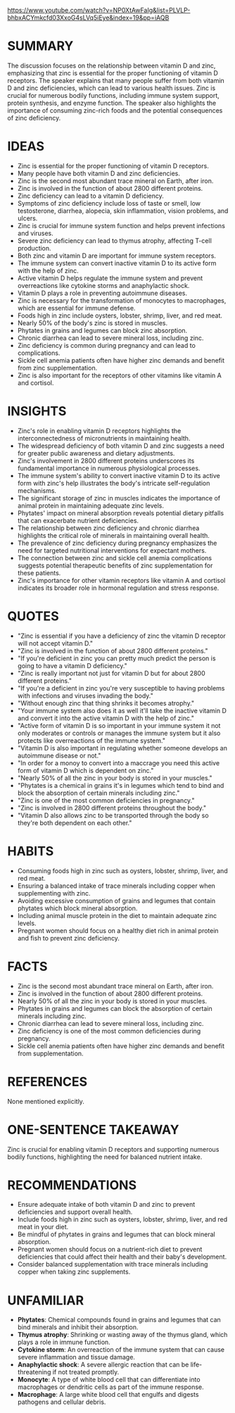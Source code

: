https://www.youtube.com/watch?v=NP0XtAwFaIg&list=PLVLP-bhbxACYmkcfd03XxoG4sLVq5iEye&index=19&pp=iAQB
# SUMMARY

The discussion focuses on the relationship between vitamin D and zinc, emphasizing that zinc is essential for the proper functioning of vitamin D receptors. The speaker explains that many people suffer from both vitamin D and zinc deficiencies, which can lead to various health issues. Zinc is crucial for numerous bodily functions, including immune system support, protein synthesis, and enzyme function. The speaker also highlights the importance of consuming zinc-rich foods and the potential consequences of zinc deficiency.

# IDEAS

- Zinc is essential for the proper functioning of vitamin D receptors.
- Many people have both vitamin D and zinc deficiencies.
- Zinc is the second most abundant trace mineral on Earth, after iron.
- Zinc is involved in the function of about 2800 different proteins.
- Zinc deficiency can lead to a vitamin D deficiency.
- Symptoms of zinc deficiency include loss of taste or smell, low testosterone, diarrhea, alopecia, skin inflammation, vision problems, and ulcers.
- Zinc is crucial for immune system function and helps prevent infections and viruses.
- Severe zinc deficiency can lead to thymus atrophy, affecting T-cell production.
- Both zinc and vitamin D are important for immune system receptors.
- The immune system can convert inactive vitamin D to its active form with the help of zinc.
- Active vitamin D helps regulate the immune system and prevent overreactions like cytokine storms and anaphylactic shock.
- Vitamin D plays a role in preventing autoimmune diseases.
- Zinc is necessary for the transformation of monocytes to macrophages, which are essential for immune defense.
- Foods high in zinc include oysters, lobster, shrimp, liver, and red meat.
- Nearly 50% of the body's zinc is stored in muscles.
- Phytates in grains and legumes can block zinc absorption.
- Chronic diarrhea can lead to severe mineral loss, including zinc.
- Zinc deficiency is common during pregnancy and can lead to complications.
- Sickle cell anemia patients often have higher zinc demands and benefit from zinc supplementation.
- Zinc is also important for the receptors of other vitamins like vitamin A and cortisol.

# INSIGHTS

- Zinc's role in enabling vitamin D receptors highlights the interconnectedness of micronutrients in maintaining health.
- The widespread deficiency of both vitamin D and zinc suggests a need for greater public awareness and dietary adjustments.
- Zinc's involvement in 2800 different proteins underscores its fundamental importance in numerous physiological processes.
- The immune system's ability to convert inactive vitamin D to its active form with zinc's help illustrates the body's intricate self-regulation mechanisms.
- The significant storage of zinc in muscles indicates the importance of animal protein in maintaining adequate zinc levels.
- Phytates' impact on mineral absorption reveals potential dietary pitfalls that can exacerbate nutrient deficiencies.
- The relationship between zinc deficiency and chronic diarrhea highlights the critical role of minerals in maintaining overall health.
- The prevalence of zinc deficiency during pregnancy emphasizes the need for targeted nutritional interventions for expectant mothers.
- The connection between zinc and sickle cell anemia complications suggests potential therapeutic benefits of zinc supplementation for these patients.
- Zinc's importance for other vitamin receptors like vitamin A and cortisol indicates its broader role in hormonal regulation and stress response.

# QUOTES

- "Zinc is essential if you have a deficiency of zinc the vitamin D receptor will not accept vitamin D."
- "Zinc is involved in the function of about 2800 different proteins."
- "If you're deficient in zinc you can pretty much predict the person is going to have a vitamin D deficiency."
- "Zinc is really important not just for vitamin D but for about 2800 different proteins."
- "If you're a deficient in zinc you're very susceptible to having problems with infections and viruses invading the body."
- "Without enough zinc that thing shrinks it becomes atrophy."
- "Your immune system also does it as well it'll take the inactive vitamin D and convert it into the active vitamin D with the help of zinc."
- "Active form of vitamin D is so important in your immune system it not only moderates or controls or manages the immune system but it also protects like overreactions of the immune system."
- "Vitamin D is also important in regulating whether someone develops an autoimmune disease or not."
- "In order for a monoy to convert into a maccrage you need this active form of vitamin D which is dependent on zinc."
- "Nearly 50% of all the zinc in your body is stored in your muscles."
- "Phytates is a chemical in grains it's in legumes which tend to bind and block the absorption of certain minerals including zinc."
- "Zinc is one of the most common deficiencies in pregnancy."
- "Zinc is involved in 2800 different proteins throughout the body."
- "Vitamin D also allows zinc to be transported through the body so they're both dependent on each other."

# HABITS

- Consuming foods high in zinc such as oysters, lobster, shrimp, liver, and red meat.
- Ensuring a balanced intake of trace minerals including copper when supplementing with zinc.
- Avoiding excessive consumption of grains and legumes that contain phytates which block mineral absorption.
- Including animal muscle protein in the diet to maintain adequate zinc levels.
- Pregnant women should focus on a healthy diet rich in animal protein and fish to prevent zinc deficiency.

# FACTS

- Zinc is the second most abundant trace mineral on Earth, after iron.
- Zinc is involved in the function of about 2800 different proteins.
- Nearly 50% of all the zinc in your body is stored in your muscles.
- Phytates in grains and legumes can block the absorption of certain minerals including zinc.
- Chronic diarrhea can lead to severe mineral loss, including zinc.
- Zinc deficiency is one of the most common deficiencies during pregnancy.
- Sickle cell anemia patients often have higher zinc demands and benefit from supplementation.

# REFERENCES

None mentioned explicitly.

# ONE-SENTENCE TAKEAWAY

Zinc is crucial for enabling vitamin D receptors and supporting numerous bodily functions, highlighting the need for balanced nutrient intake.

# RECOMMENDATIONS

- Ensure adequate intake of both vitamin D and zinc to prevent deficiencies and support overall health.
- Include foods high in zinc such as oysters, lobster, shrimp, liver, and red meat in your diet.
- Be mindful of phytates in grains and legumes that can block mineral absorption.
- Pregnant women should focus on a nutrient-rich diet to prevent deficiencies that could affect their health and their baby's development.
- Consider balanced supplementation with trace minerals including copper when taking zinc supplements.

# UNFAMILIAR

- **Phytates**: Chemical compounds found in grains and legumes that can bind minerals and inhibit their absorption.
- **Thymus atrophy**: Shrinking or wasting away of the thymus gland, which plays a role in immune function.
- **Cytokine storm**: An overreaction of the immune system that can cause severe inflammation and tissue damage.
- **Anaphylactic shock**: A severe allergic reaction that can be life-threatening if not treated promptly.
- **Monocyte**: A type of white blood cell that can differentiate into macrophages or dendritic cells as part of the immune response.
- **Macrophage**: A large white blood cell that engulfs and digests pathogens and cellular debris.

